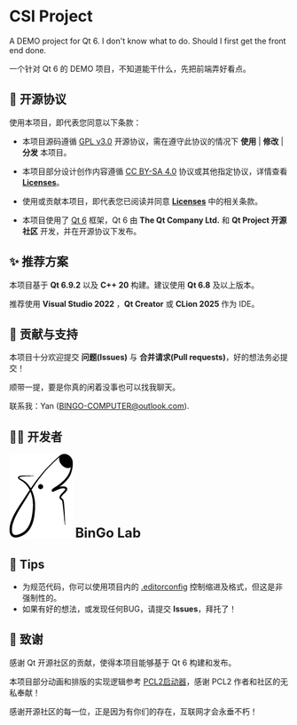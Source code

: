 # CSI Project

A DEMO project for Qt 6. I don't know what to do. Should I first get the front end done.

一个针对 Qt 6 的 DEMO 项目，不知道能干什么，先把前端弄好看点。



## 📜 开源协议

使用本项目，即代表您同意以下条款：

- 本项目源码遵循 [GPL v3.0](./LICENSE) 开源协议，需在遵守此协议的情况下 **使用** | **修改** | **分发** 本项目。

- 本项目部分设计创作内容遵循 [CC BY-SA 4.0](https://creativecommons.org/licenses/by-sa/4.0/) 协议或其他指定协议，详情查看 [**Licenses**](./Licenses.md)。

- 使用或贡献本项目，即代表您已阅读并同意 [**Licenses**](./Licenses.md) 中的相关条款。

- 本项目使用了 [Qt 6](https://www.qt.io/) 框架，Qt 6 由 **The Qt Company Ltd.** 和 **Qt Project 开源社区** 开发，并在开源协议下发布。

  

## ✨ 推荐方案

本项目基于 **Qt 6.9.2** 以及 **C++ 20** 构建。建议使用 **Qt 6.8** 及以上版本。

推荐使用 **Visual Studio 2022** ，**Qt Creator** 或 **CLion 2025** 作为 IDE。



## 🔗 贡献与支持

本项目十分欢迎提交 **问题(Issues)** 与 **合并请求(Pull requests)**，好的想法务必提交！

顺带一提，要是你真的闲着没事也可以找我聊天。

联系我：Yan (<BINGO-COMPUTER@outlook.com>).



## 👨‍💻 开发者

![BonGo](OTHER/image/BonGo/BonGo.png)       <font size=5>**BinGo Lab**</font>



## 📝 Tips

- 为规范代码，你可以使用项目内的 [.editorconfig](./.editorconfig) 控制缩进及格式，但这是非强制性的。
- 如果有好的想法，或发现任何BUG，请提交 **Issues**，拜托了！



## 🎉 致谢

感谢 Qt 开源社区的贡献，使得本项目能够基于 Qt 6 构建和发布。

本项目部分动画和排版的实现逻辑参考 [PCL2启动器](https://github.com/Meloong-Git/PCL)，感谢 PCL2 作者和社区的无私奉献！

感谢开源社区的每一位，正是因为有你们的存在，互联网才会永垂不朽！

